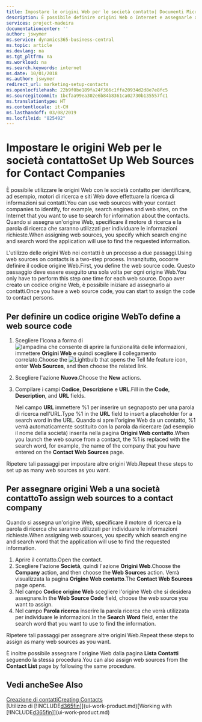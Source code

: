```yaml
---
title: Impostare le origini Web per le società contatto| Documenti Microsoft
description: È possibile definire origini Web o Internet e assegnarle a una società contatto per consentire l'identificazione delle modalità di ricerca delle informazioni sui contatti.
services: project-madeira
documentationcenter: ''
author: jswymer
ms.service: dynamics365-business-central
ms.topic: article
ms.devlang: na
ms.tgt_pltfrm: na
ms.workload: na
ms.search.keywords: internet
ms.date: 10/01/2018
ms.author: jswymer
redirect_url: marketing-setup-contacts
ms.openlocfilehash: 22b9f0be189fa24f366c1ffa20934d2d8e7e8fc5
ms.sourcegitcommit: 1bcfaa99ea302e6b84b8361ca02730b135557fc1
ms.translationtype: HT
ms.contentlocale: it-CH
ms.lasthandoff: 03/08/2019
ms.locfileid: "825492"
---
```

# <a name="set-up-web-sources-for-contact-companies"></a><span data-ttu-id="cb22a-103">Impostare le origini Web per le società contatto</span><span class="sxs-lookup"><span data-stu-id="cb22a-103">Set Up Web Sources for Contact Companies</span></span>
<span data-ttu-id="cb22a-104">È possibile utilizzare le origini Web con le società contatto per identificare, ad esempio, motori di ricerca e siti Web dove effettuare la ricerca di informazioni sui contatti.</span><span class="sxs-lookup"><span data-stu-id="cb22a-104">You can use web sources with your contact companies to identify, for example, search engines and web sites, on the Internet that you want to use to search for information about the contacts.</span></span> <span data-ttu-id="cb22a-105">Quando si assegna un'origine Web, specificare il motore di ricerca e la parola di ricerca che saranno utilizzati per individuare le informazioni richieste.</span><span class="sxs-lookup"><span data-stu-id="cb22a-105">When assigning web sources, you specify which search engine and search word the application will use to find the requested information.</span></span>

<span data-ttu-id="cb22a-106">L'utilizzo delle origini Web nei contatti è un processo a due passaggi.</span><span class="sxs-lookup"><span data-stu-id="cb22a-106">Using web sources on contacts is a two-step process.</span></span> <span data-ttu-id="cb22a-107">Innanzitutto, occorre definire il codice origine Web.</span><span class="sxs-lookup"><span data-stu-id="cb22a-107">First, you define the web source code.</span></span> <span data-ttu-id="cb22a-108">Questo passaggio deve essere eseguito una sola volta per ogni origine Web.</span><span class="sxs-lookup"><span data-stu-id="cb22a-108">You only have to perform this step one time for each web source.</span></span> <span data-ttu-id="cb22a-109">Dopo aver creato un codice origine Web, è possibile iniziare ad assegnarlo ai contatti.</span><span class="sxs-lookup"><span data-stu-id="cb22a-109">Once you have a web source code, you can start to assign the code to contact persons.</span></span>

## <a name="to-define-a-web-source-code"></a><span data-ttu-id="cb22a-110">Per definire un codice origine Web</span><span class="sxs-lookup"><span data-stu-id="cb22a-110">To define a web source code</span></span>
1. <span data-ttu-id="cb22a-111">Scegliere l'icona a forma di ![lampadina che consente di aprire la funzionalità delle informazioni](media/ui-search/search_small.png "Informazioni sull'operazione che si desidera eseguire"), immettere **Origini Web** e quindi scegliere il collegamento correlato.</span><span class="sxs-lookup"><span data-stu-id="cb22a-111">Choose the ![Lightbulb that opens the Tell Me feature](media/ui-search/search_small.png "Tell me what you want to do") icon, enter **Web Sources**, and then choose the related link.</span></span>
2. <span data-ttu-id="cb22a-112">Scegliere l'azione **Nuovo**.</span><span class="sxs-lookup"><span data-stu-id="cb22a-112">Choose the **New** actions.</span></span>
3. <span data-ttu-id="cb22a-113">Compilare i campi **Codice**, **Descrizione** e **URL**.</span><span class="sxs-lookup"><span data-stu-id="cb22a-113">Fill in the **Code**, **Description**, and **URL** fields.</span></span>

    <span data-ttu-id="cb22a-114">Nel campo **URL** immettere %1 per inserire un segnaposto per una parola di ricerca nell'URL.</span><span class="sxs-lookup"><span data-stu-id="cb22a-114">Type %1 in the **URL** field to insert a placeholder for a search word in the URL.</span></span> <span data-ttu-id="cb22a-115">Quando si apre l'origine Web da un contatto, %1 verrà automaticamente sostituito con la parola da ricercare (ad esempio il nome della società) inserita nella pagina **Origini Web contatto**.</span><span class="sxs-lookup"><span data-stu-id="cb22a-115">When you launch the web source from a contact, the %1 is replaced with the search word, for example, the name of the company that you have entered on the **Contact Web Sources** page.</span></span>

<span data-ttu-id="cb22a-116">Ripetere tali passaggi per impostare altre origini Web.</span><span class="sxs-lookup"><span data-stu-id="cb22a-116">Repeat these steps to set up as many web sources as you want.</span></span>

## <a name="to-assign-web-sources-to-a-contact-company"></a><span data-ttu-id="cb22a-117">Per assegnare origini Web a una società contatto</span><span class="sxs-lookup"><span data-stu-id="cb22a-117">To assign web sources to a contact company</span></span>
<span data-ttu-id="cb22a-118">Quando si assegna un'origine Web, specificare il motore di ricerca e la parola di ricerca che saranno utilizzati per individuare le informazioni richieste.</span><span class="sxs-lookup"><span data-stu-id="cb22a-118">When assigning web sources, you specify which search engine and search word that the application will use to find the requested information.</span></span>

1. <span data-ttu-id="cb22a-119">Aprire il contatto.</span><span class="sxs-lookup"><span data-stu-id="cb22a-119">Open the contact.</span></span>
2. <span data-ttu-id="cb22a-120">Scegliere l'azione **Società**, quindi l'azione **Origini Web**.</span><span class="sxs-lookup"><span data-stu-id="cb22a-120">Choose the **Company** action, and then choose the **Web Sources** action.</span></span> <span data-ttu-id="cb22a-121">Verrà visualizzata la pagina **Origine Web contatto**.</span><span class="sxs-lookup"><span data-stu-id="cb22a-121">The **Contact Web Sources** page opens.</span></span>
3. <span data-ttu-id="cb22a-122">Nel campo **Codice origine Web** scegliere l'origine Web che si desidera assegnare.</span><span class="sxs-lookup"><span data-stu-id="cb22a-122">In the **Web Source Code** field, choose the web source you want to assign.</span></span>
4. <span data-ttu-id="cb22a-123">Nel campo **Parola ricerca** inserire la parola ricerca che verrà utilizzata per individuare le informazioni.</span><span class="sxs-lookup"><span data-stu-id="cb22a-123">In the **Search Word** field, enter the search word that you want to use to find the information.</span></span>

<span data-ttu-id="cb22a-124">Ripetere tali passaggi per assegnare altre origini Web.</span><span class="sxs-lookup"><span data-stu-id="cb22a-124">Repeat these steps to assign as many web sources as you want.</span></span>

<span data-ttu-id="cb22a-125">È inoltre possibile assegnare l'origine Web dalla pagina **Lista Contatti** seguendo la stessa procedura.</span><span class="sxs-lookup"><span data-stu-id="cb22a-125">You can also assign web sources from the **Contact List** page by following the same procedure.</span></span>

## <a name="see-also"></a><span data-ttu-id="cb22a-126">Vedi anche</span><span class="sxs-lookup"><span data-stu-id="cb22a-126">See Also</span></span>
[<span data-ttu-id="cb22a-127">Creazione di contatti</span><span class="sxs-lookup"><span data-stu-id="cb22a-127">Creating Contacts</span></span>](marketing-create-contact-companies.md)  
<span data-ttu-id="cb22a-128">[Utilizzo di [!INCLUDE[d365fin](includes/d365fin_md.md)]](ui-work-product.md)</span><span class="sxs-lookup"><span data-stu-id="cb22a-128">[Working with [!INCLUDE[d365fin](includes/d365fin_md.md)]](ui-work-product.md)</span></span>
